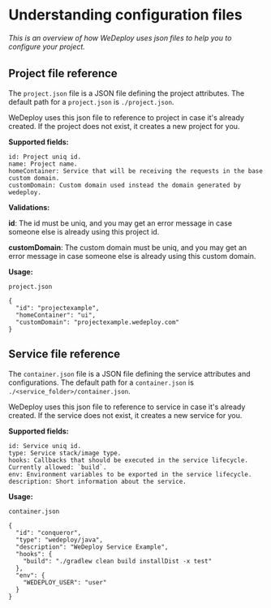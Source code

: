# Understanding configuration files

###### This is an overview of how WeDeploy uses json files to help you to configure your project.

<!-- <article id="project-configuration"> -->

## Project file reference

The `project.json` file is a JSON file defining the project attributes. The default path for a `project.json` is `./project.json`.

WeDeploy uses this json file to reference to project in case it's already created. If the project does not exist, it creates a new project for you.

**Supported fields:**

```text
id: Project uniq id.
name: Project name.
homeContainer: Service that will be receiving the requests in the base custom domain.
customDomain: Custom domain used instead the domain generated by wedeploy.
```

**Validations:**

**id**: The id must be uniq, and you may get an error message in case someone else is already using this project id.

**customDomain**: The custom domain must be uniq, and you may get an error message in case someone else is already using this custom domain.


**Usage:**

`project.json`
```
{
  "id": "projectexample",
  "homeContainer": "ui",
  "customDomain": "projectexample.wedeploy.com"
}
```

<!-- </article> -->


<!-- <article id="service-configuration"> -->

## Service file reference

The `container.json` file is a JSON file defining the service attributes and configurations. The default path for a `container.json` is `./<service_folder>/container.json`.

WeDeploy uses this json file to reference to service in case it's already created. If the service does not exist, it creates a new service for you.

**Supported fields:**

```text
id: Service uniq id.
type: Service stack/image type.
hooks: Callbacks that should be executed in the service lifecycle. Currently allowed: `build`.
env: Environment variables to be exported in the service lifecycle.
description: Short information about the service.
```

**Usage:**

`container.json`
```
{
  "id": "conqueror",
  "type": "wedeploy/java",
  "description": "WeDeploy Service Example",
  "hooks": {
    "build": "./gradlew clean build installDist -x test"
  },
  "env": {
    "WEDEPLOY_USER": "user"
  }
}
```


<!-- </article> -->

